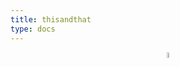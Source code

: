 ```yaml
---
title: thisandthat
type: docs
---
```


<div align="center">
    <img src="https://github.githubassets.com/images/mona-loading-default.gif" width="5%"/>
</div>